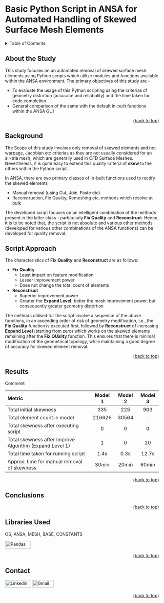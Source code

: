 # Basic Python Script in ANSA for Automated Handling of Skewed Surface Mesh Elements

<details>
<summary>Table of Contents</summary>

1. [About the Study](#about-the-study)
2. [Background](#background)
3. [Script Approach](#script-approach)
4. [Results](#results)
5. [Libraries Used](#libraries-used)
6. [Contact](#contact)
</details>

## About the Study

This study focuses on an automated removal of skewed surface mesh elements using Python scripts which utilize modules and functions available within the ANSA environment. The primary objectives of this study are -
- To evaluate the usage of this Python scripting using the criterias of geometry distortion (accurace and reliabality) and the time taken for code completion
- General comparison of the same with the default in-built functions within the ANSA GUI

<div align = "right">    
  <a href="#basic-python-script-in-ansa-for-automated-handling-of-skewed-surface-mesh-elements">(back to top)</a>
</div>

## Background
The Scope of this study involves only removal of skewed elements and not warpage, Jacobian etc criterias as they are not usually considered for an all-tria mesh, which are generally used in CFD Surface Meshes. Nevertheless, it is quite easy to extend this quality criteria of **skew** to the others within the Python script.

In ANSA, there are two primary classes of in-built functions used to rectify the skewed elements
- Manual removal (using Cut, Join, Paste etc)
- Reconstruction, Fix Quality, Remeshing etc. methods which resolve at bulk

The developed script focuses on an intelligent combination of the methods present in the latter class - particularly **Fix Quality** and **Reconstruct**. Hence, it is to be noted that, the script is not absolute and various other methods (developed for various other combinations of the ANSA functions) can be developed for quality removal.

## Script Approach
The characteristics of **Fix Quality** and **Reconstruct** are as follows:
- **Fix Quality**
  - Least impact on feature modification
  - Lesser improvement power
  - Does not change the total count of elements
- **Reconstruct**
  - Superior improvement power
  - Greater the **Expand Level**, better the mesh improvement power, but consequently greater geometry distortion

The methods utilised for the script involve a sequence of the above functions, in an ascending order of risk of geometry modification, i.e., the **Fix Quality** function is executed first, followed by **Reconstruct** of increasing **Expand Level** (starting from zero) which works on the skewed elements remaining after the **Fix QUality** function. This ensures that there is minimal modification of the geometrical topology, while maintaining a good degree of accuracy for skewed element removal.

<div align = "right">    
  <a href="#basic-python-script-in-ansa-for-automated-handling-of-skewed-surface-mesh-elements">(back to top)</a>
</div>

## Results

Comment

| Metric | Model 1 | Model 2 | Model 3 |
| :--- |    :----:   | :----: | :---: |
| Total initial skewness | 335 | 225 | 903 |
| Total element count in model | 216626 | 30564 |.|
| Total skewness after executing script| 0 | 0 | 0 |
| Total skewness after Improve Algorithm (Expand Level 1) | 1 | 0 | 20 |
| Total time taken for running script | 1.4s | 0.3s | 12.7s |
| Approx. time for manual removal of skewness | 30min | 20min | 60min |

<div align = "right">    
  <a href="#basic-python-script-in-ansa-for-automated-handling-of-skewed-surface-mesh-elements">(back to top)</a>
</div>

## Conclusions



<div align = "right">    
  <a href="#basic-python-script-in-ansa-for-automated-handling-of-skewed-surface-mesh-elements">(back to top)</a>
</div>

## Libraries Used

OS, ANSA, MESH, BASE, CONSTANTS

<a href="https://pandas.pydata.org/" target="_blank"><img src="https://img.shields.io/badge/Pandas-black?style=flat-square&logo=Pandas&logoColor=white&link=https://pandas.pydata.org" alt="Pandas" width="84" height="25"></a>

<div align = "right">    
  <a href="#basic-python-script-in-ansa-for-automated-handling-of-skewed-surface-mesh-elements">(back to top)</a>
</div>


## Contact

<a href="https://www.linkedin.com/in/aditya-a-p-507b1b239/" target="_blank"><img src="https://img.shields.io/badge/Linkedin-0078b7?style=flat-square&logo=linkedin&logoColor=white&link=https://www.linkedin.com/" alt="Linkedin" width="85" height="25"></a>
<a href="mailto:apaditya96@gmail.com" target="_blank"><img src="https://img.shields.io/badge/Gmail-red?style=flat-square&logo=Gmail&logoColor=white" alt="Gmail" width="70" height="25"></a>
  
<div align = "right">    
  <a href="#basic-python-script-in-ansa-for-automated-handling-of-skewed-surface-mesh-elements">(back to top)</a>
</div>


